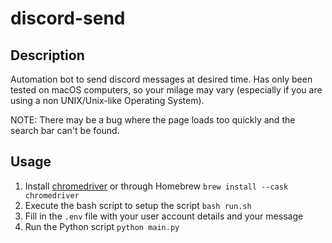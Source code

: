 # discord-send

## Description 

Automation bot to send discord messages at desired time. Has only been tested on macOS computers, so your milage may vary (especially if you are using a non UNIX/Unix-like Operating System).

NOTE: There may be a bug where the page loads too quickly and the search bar can't be found.

## Usage

1. Install [chromedriver](https://chromedriver.chromium.org/downloads) or through Homebrew `brew install --cask chromedriver`
2. Execute the bash script to setup the script `bash run.sh`
3. Fill in the `.env` file with your user account details and your message
4. Run the Python script `python main.py`

